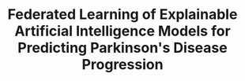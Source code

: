 ---
layout: page
sigla: XAI-2023
venue: The 1st World Conference on eXplainable Artificial Intelligence
title: Federated Learning of Explainable Artificial Intelligence Models for Predicting Parkinson's Disease Progression
data: 26-28 July 2023
img: /assets/img/xai.png
importance: "2023-07-27"
location: Lisbon, Portugal
category: contributed talks
latitude: 38.708286
longitude: -9.138222
---